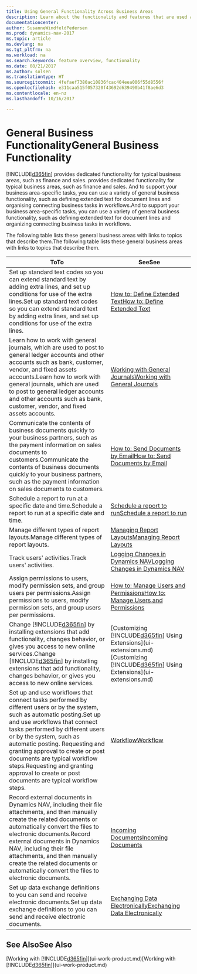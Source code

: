 ```yaml
---
title: Using General Functionality Across Business Areas
description: Learn about the functionality and features that are used across business areas in Dynamics NAV.
documentationcenter: 
author: SusanneWindfeldPedersen
ms.prod: dynamics-nav-2017
ms.topic: article
ms.devlang: na
ms.tgt_pltfrm: na
ms.workload: na
ms.search.keywords: feature overview, functionality
ms.date: 08/21/2017
ms.author: solsen
ms.translationtype: HT
ms.sourcegitcommit: 4fefaef7380ac10836fcac404eea006f55d8556f
ms.openlocfilehash: e311caa515f057320f43692d639490b41f8ae6d3
ms.contentlocale: en-nz
ms.lasthandoff: 10/16/2017

---
```

# <a name="general-business-functionality"></a><span data-ttu-id="4d4fe-103">General Business Functionality</span><span class="sxs-lookup"><span data-stu-id="4d4fe-103">General Business Functionality</span></span>
[!INCLUDE[d365fin](includes/d365fin_md.md)]<span data-ttu-id="4d4fe-104"> provides dedicated functionality for typical business areas, such as finance and sales.</span><span class="sxs-lookup"><span data-stu-id="4d4fe-104"> provides dedicated functionality for typical business areas, such as finance and sales.</span></span> <span data-ttu-id="4d4fe-105">And to support your business area-specific tasks, you can use a variety of general business functionality, such as defining extended text for document lines and organising connecting business tasks in workflows.</span><span class="sxs-lookup"><span data-stu-id="4d4fe-105">And to support your business area-specific tasks, you can use a variety of general business functionality, such as defining extended text for document lines and organizing connecting business tasks in workflows.</span></span>

<span data-ttu-id="4d4fe-106">The following table lists these general business areas with links to topics that describe them.</span><span class="sxs-lookup"><span data-stu-id="4d4fe-106">The following table lists these general business areas with links to topics that describe them.</span></span>

| <span data-ttu-id="4d4fe-107">To</span><span class="sxs-lookup"><span data-stu-id="4d4fe-107">To</span></span> | <span data-ttu-id="4d4fe-108">See</span><span class="sxs-lookup"><span data-stu-id="4d4fe-108">See</span></span> |
| --- | --- |
| <span data-ttu-id="4d4fe-109">Set up standard text codes so you can extend standard text by adding extra lines, and set up conditions for use of the extra lines.</span><span class="sxs-lookup"><span data-stu-id="4d4fe-109">Set up standard text codes so you can extend standard text by adding extra lines, and set up conditions for use of the extra lines.</span></span> |[<span data-ttu-id="4d4fe-110">How to: Define Extended Text</span><span class="sxs-lookup"><span data-stu-id="4d4fe-110">How to: Define Extended Text</span></span>](ui-how-define-ext-text.md) |
| <span data-ttu-id="4d4fe-111">Learn how to work with general journals, which are used to post to general ledger accounts and other accounts such as bank, customer, vendor, and fixed assets accounts.</span><span class="sxs-lookup"><span data-stu-id="4d4fe-111">Learn how to work with general journals, which are used to post to general ledger accounts and other accounts such as bank, customer, vendor, and fixed assets accounts.</span></span> |[<span data-ttu-id="4d4fe-112">Working with General Journals</span><span class="sxs-lookup"><span data-stu-id="4d4fe-112">Working with General Journals</span></span>](ui-work-general-journals.md) |
| <span data-ttu-id="4d4fe-113">Communicate the contents of business documents quickly to your business partners, such as the payment information on sales documents to customers.</span><span class="sxs-lookup"><span data-stu-id="4d4fe-113">Communicate the contents of business documents quickly to your business partners, such as the payment information on sales documents to customers.</span></span> |[<span data-ttu-id="4d4fe-114">How to: Send Documents by Email</span><span class="sxs-lookup"><span data-stu-id="4d4fe-114">How to: Send Documents by Email</span></span>](ui-how-send-documents-email.md) |
| <span data-ttu-id="4d4fe-115">Schedule a report to run at a specific date and time.</span><span class="sxs-lookup"><span data-stu-id="4d4fe-115">Schedule a report to run at a specific date and time.</span></span> |[<span data-ttu-id="4d4fe-116">Schedule a report to run</span><span class="sxs-lookup"><span data-stu-id="4d4fe-116">Schedule a report to run</span></span>](ui-work-report.md#ScheduleReport) |
| <span data-ttu-id="4d4fe-117">Manage different types of report layouts.</span><span class="sxs-lookup"><span data-stu-id="4d4fe-117">Manage different types of report layouts.</span></span> |[<span data-ttu-id="4d4fe-118">Managing Report Layouts</span><span class="sxs-lookup"><span data-stu-id="4d4fe-118">Managing Report Layouts</span></span>](ui-manage-report-layouts.md) |
| <span data-ttu-id="4d4fe-119">Track users' activities.</span><span class="sxs-lookup"><span data-stu-id="4d4fe-119">Track users' activities.</span></span>|[<span data-ttu-id="4d4fe-120">Logging Changes in Dynamics NAV</span><span class="sxs-lookup"><span data-stu-id="4d4fe-120">Logging Changes in Dynamics NAV</span></span>](across-log-changes.md)|
|<span data-ttu-id="4d4fe-121">Assign permissions to users, modify permission sets, and group users per permissions.</span><span class="sxs-lookup"><span data-stu-id="4d4fe-121">Assign permissions to users, modify permission sets, and group users per permissions.</span></span>|[<span data-ttu-id="4d4fe-122">How to: Manage Users and Permissions</span><span class="sxs-lookup"><span data-stu-id="4d4fe-122">How to: Manage Users and Permissions</span></span>](ui-how-users-permissions.md)|
| <span data-ttu-id="4d4fe-123">Change [!INCLUDE[d365fin](includes/d365fin_md.md)] by installing extensions that add functionality, changes behavior, or gives you access to new online services.</span><span class="sxs-lookup"><span data-stu-id="4d4fe-123">Change [!INCLUDE[d365fin](includes/d365fin_md.md)] by installing extensions that add functionality, changes behavior, or gives you access to new online services.</span></span> |<span data-ttu-id="4d4fe-124">[Customizing [!INCLUDE[d365fin](includes/d365fin_md.md)] Using Extensions](ui-extensions.md)</span><span class="sxs-lookup"><span data-stu-id="4d4fe-124">[Customizing [!INCLUDE[d365fin](includes/d365fin_md.md)] Using Extensions](ui-extensions.md)</span></span> |
|<span data-ttu-id="4d4fe-125">Set up and use workflows that connect tasks performed by different users or by the system, such as automatic posting.</span><span class="sxs-lookup"><span data-stu-id="4d4fe-125">Set up and use workflows that connect tasks performed by different users or by the system, such as automatic posting.</span></span> <span data-ttu-id="4d4fe-126">Requesting and granting approval to create or post documents are typical workflow steps.</span><span class="sxs-lookup"><span data-stu-id="4d4fe-126">Requesting and granting approval to create or post documents are typical workflow steps.</span></span>|[<span data-ttu-id="4d4fe-127">Workflow</span><span class="sxs-lookup"><span data-stu-id="4d4fe-127">Workflow</span></span>](across-workflow.md)|
|<span data-ttu-id="4d4fe-128">Record external documents in Dynamics NAV, including their file attachments, and then manually create the related documents or automatically convert the files to electronic documents.</span><span class="sxs-lookup"><span data-stu-id="4d4fe-128">Record external documents in Dynamics NAV, including their file attachments, and then manually create the related documents or automatically convert the files to electronic documents.</span></span>|[<span data-ttu-id="4d4fe-129">Incoming Documents</span><span class="sxs-lookup"><span data-stu-id="4d4fe-129">Incoming Documents</span></span>](across-income-documents.md)|
| <span data-ttu-id="4d4fe-130">Set up data exchange definitions to you can send and receive electronic documents.</span><span class="sxs-lookup"><span data-stu-id="4d4fe-130">Set up data exchange definitions to you can send and receive electronic documents.</span></span> |[<span data-ttu-id="4d4fe-131">Exchanging Data Electronically</span><span class="sxs-lookup"><span data-stu-id="4d4fe-131">Exchanging Data Electronically</span></span>](across-data-exchange.md) |

## <a name="see-also"></a><span data-ttu-id="4d4fe-132">See Also</span><span class="sxs-lookup"><span data-stu-id="4d4fe-132">See Also</span></span>
<span data-ttu-id="4d4fe-133">[Working with [!INCLUDE[d365fin](includes/d365fin_md.md)]](ui-work-product.md)</span><span class="sxs-lookup"><span data-stu-id="4d4fe-133">[Working with [!INCLUDE[d365fin](includes/d365fin_md.md)]](ui-work-product.md)</span></span>

